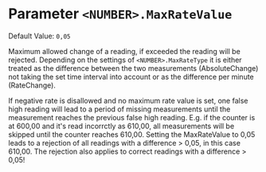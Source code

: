 # Parameter `<NUMBER>.MaxRateValue`
Default Value: `0,05`

Maximum allowed change of a reading, if exceeded the reading will be rejected. Depending on the settings of `<NUMBER>.MaxRateType` it is either treated as the difference between the two measurements (AbsoluteChange) not taking the set time interval into account or as the difference per minute (RateChange).

If negative rate is disallowed and no maximum rate value is set, one false high reading will lead to a period of missing measurements until the measurement reaches the previous false high reading. E.g. if the counter is at 600,00 and it's read incorrctly as 610,00, all measurements will be skipped until the counter reaches 610,00. Setting the MaxRateValue to 0,05 leads to a rejection of all readings with a difference > 0,05, in this case 610,00. The rejection also applies to correct readings with a difference > 0,05!
